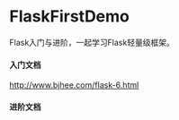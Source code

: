 # FlaskFirstDemo
Flask入门与进阶，一起学习Flask轻量级框架。  

#### 入门文档
http://www.bjhee.com/flask-6.html  


#### 进阶文档
